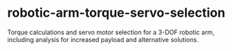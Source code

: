 # robotic-arm-torque-servo-selection
Torque calculations and servo motor selection for a 3-DOF robotic arm, including analysis for increased payload and alternative solutions.
